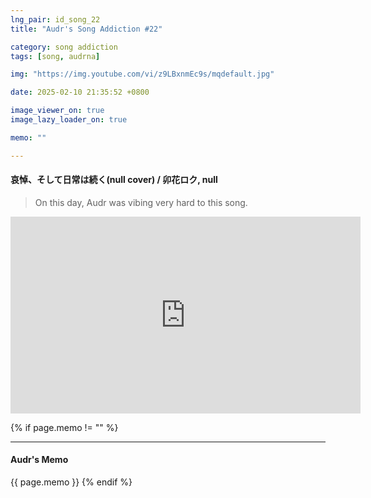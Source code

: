 ```yaml
---
lng_pair: id_song_22
title: "Audr's Song Addiction #22"

category: song addiction
tags: [song, audrna]

img: "https://img.youtube.com/vi/z9LBxnmEc9s/mqdefault.jpg"

date: 2025-02-10 21:35:52 +0800

image_viewer_on: true
image_lazy_loader_on: true

memo: ""

---
```


<!-- outline-start -->
#### 哀悼、そして日常は続く(null cover) / 卯花ロク, null
<!-- outline-end -->

> On this day, Audr was vibing very hard to this song.

<iframe
  width="560"
  height="315"
  src="https://www.youtube.com/embed/z9LBxnmEc9s"
  title="YouTube video player"
  frameborder="0"
  allow="accelerometer; clipboard-write; encrypted-media; gyroscope; picture-in-picture; web-share"
  referrerpolicy="strict-origin-when-cross-origin"
  allowfullscreen
  data-align="center"
></iframe>

{% if page.memo != "" %}
<hr>

#### Audr's Memo

{{ page.memo }}
{% endif %}
